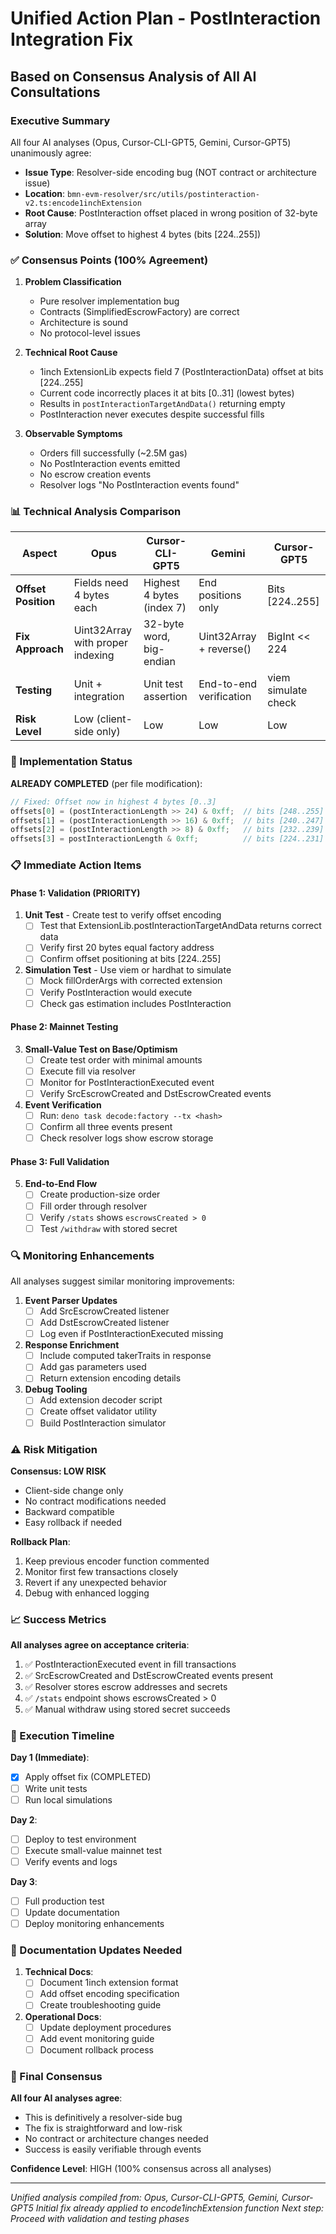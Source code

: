 # Unified Action Plan - PostInteraction Integration Fix
## Based on Consensus Analysis of All AI Consultations

### Executive Summary
All four AI analyses (Opus, Cursor-CLI-GPT5, Gemini, Cursor-GPT5) unanimously agree:
- **Issue Type**: Resolver-side encoding bug (NOT contract or architecture issue)
- **Location**: `bmn-evm-resolver/src/utils/postinteraction-v2.ts:encode1inchExtension`
- **Root Cause**: PostInteraction offset placed in wrong position of 32-byte array
- **Solution**: Move offset to highest 4 bytes (bits [224..255])

### ✅ Consensus Points (100% Agreement)

1. **Problem Classification**
   - Pure resolver implementation bug
   - Contracts (SimplifiedEscrowFactory) are correct
   - Architecture is sound
   - No protocol-level issues

2. **Technical Root Cause**
   - 1inch ExtensionLib expects field 7 (PostInteractionData) offset at bits [224..255]
   - Current code incorrectly places it at bits [0..31] (lowest bytes)
   - Results in `postInteractionTargetAndData()` returning empty
   - PostInteraction never executes despite successful fills

3. **Observable Symptoms**
   - Orders fill successfully (~2.5M gas)
   - No PostInteraction events emitted
   - No escrow creation events
   - Resolver logs "No PostInteraction events found"

### 📊 Technical Analysis Comparison

| Aspect | Opus | Cursor-CLI-GPT5 | Gemini | Cursor-GPT5 |
|--------|------|-----------------|---------|-------------|
| **Offset Position** | Fields need 4 bytes each | Highest 4 bytes (index 7) | End positions only | Bits [224..255] |
| **Fix Approach** | Uint32Array with proper indexing | 32-byte word, big-endian | Uint32Array + reverse() | BigInt << 224 |
| **Testing** | Unit + integration | Unit test assertion | End-to-end verification | viem simulate check |
| **Risk Level** | Low (client-side only) | Low | Low | Low |

### 🔧 Implementation Status

**ALREADY COMPLETED** (per file modification):
```typescript
// Fixed: Offset now in highest 4 bytes [0..3]
offsets[0] = (postInteractionLength >> 24) & 0xff;  // bits [248..255]
offsets[1] = (postInteractionLength >> 16) & 0xff;  // bits [240..247]
offsets[2] = (postInteractionLength >> 8) & 0xff;   // bits [232..239]
offsets[3] = postInteractionLength & 0xff;          // bits [224..231]
```

### 📋 Immediate Action Items

#### Phase 1: Validation (PRIORITY)
1. **Unit Test** - Create test to verify offset encoding
   - [ ] Test that ExtensionLib.postInteractionTargetAndData returns correct data
   - [ ] Verify first 20 bytes equal factory address
   - [ ] Confirm offset positioning at bits [224..255]

2. **Simulation Test** - Use viem or hardhat to simulate
   - [ ] Mock fillOrderArgs with corrected extension
   - [ ] Verify PostInteraction would execute
   - [ ] Check gas estimation includes PostInteraction

#### Phase 2: Mainnet Testing
3. **Small-Value Test on Base/Optimism**
   - [ ] Create test order with minimal amounts
   - [ ] Execute fill via resolver
   - [ ] Monitor for PostInteractionExecuted event
   - [ ] Verify SrcEscrowCreated and DstEscrowCreated events

4. **Event Verification**
   - [ ] Run: `deno task decode:factory --tx <hash>`
   - [ ] Confirm all three events present
   - [ ] Check resolver logs show escrow storage

#### Phase 3: Full Validation
5. **End-to-End Flow**
   - [ ] Create production-size order
   - [ ] Fill order through resolver
   - [ ] Verify `/stats` shows `escrowsCreated > 0`
   - [ ] Test `/withdraw` with stored secret

### 🔍 Monitoring Enhancements

All analyses suggest similar monitoring improvements:

1. **Event Parser Updates**
   - [ ] Add SrcEscrowCreated listener
   - [ ] Add DstEscrowCreated listener
   - [ ] Log even if PostInteractionExecuted missing

2. **Response Enrichment**
   - [ ] Include computed takerTraits in response
   - [ ] Add gas parameters used
   - [ ] Return extension encoding details

3. **Debug Tooling**
   - [ ] Add extension decoder script
   - [ ] Create offset validator utility
   - [ ] Build PostInteraction simulator

### ⚠️ Risk Mitigation

**Consensus: LOW RISK**
- Client-side change only
- No contract modifications needed
- Backward compatible
- Easy rollback if needed

**Rollback Plan**:
1. Keep previous encoder function commented
2. Monitor first few transactions closely
3. Revert if any unexpected behavior
4. Debug with enhanced logging

### 📈 Success Metrics

**All analyses agree on acceptance criteria**:
1. ✅ PostInteractionExecuted event in fill transactions
2. ✅ SrcEscrowCreated and DstEscrowCreated events present
3. ✅ Resolver stores escrow addresses and secrets
4. ✅ `/stats` endpoint shows escrowsCreated > 0
5. ✅ Manual withdraw using stored secret succeeds

### 🚀 Execution Timeline

**Day 1 (Immediate)**:
- [x] Apply offset fix (COMPLETED)
- [ ] Write unit tests
- [ ] Run local simulations

**Day 2**:
- [ ] Deploy to test environment
- [ ] Execute small-value mainnet test
- [ ] Verify events and logs

**Day 3**:
- [ ] Full production test
- [ ] Update documentation
- [ ] Deploy monitoring enhancements

### 📝 Documentation Updates Needed

1. **Technical Docs**:
   - [ ] Document 1inch extension format
   - [ ] Add offset encoding specification
   - [ ] Create troubleshooting guide

2. **Operational Docs**:
   - [ ] Update deployment procedures
   - [ ] Add event monitoring guide
   - [ ] Document rollback process

### 🎯 Final Consensus

**All four AI analyses agree**:
- This is definitively a resolver-side bug
- The fix is straightforward and low-risk
- No contract or architecture changes needed
- Success is easily verifiable through events

**Confidence Level**: HIGH (100% consensus across all analyses)

---
*Unified analysis compiled from: Opus, Cursor-CLI-GPT5, Gemini, Cursor-GPT5*
*Initial fix already applied to encode1inchExtension function*
*Next step: Proceed with validation and testing phases*